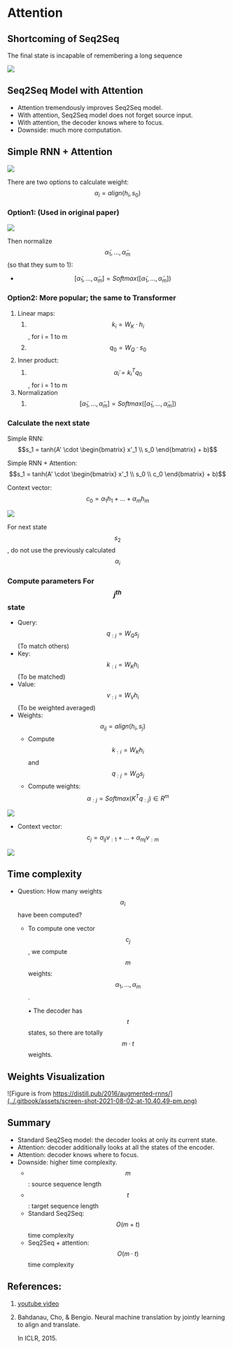# Attention

## Shortcoming of Seq2Seq

The final state is incapable of remembering a long sequence

![](<../.gitbook/assets/screen-shot-2021-08-02-at-9.39.28-pm (1) (1) (1).png>)

## Seq2Seq Model with Attention

* Attention tremendously improves Seq2Seq model.
* With attention, Seq2Seq model does not forget source input.
* With attention, the decoder knows where to focus.
* Downside: much more computation.

## Simple RNN + Attention

![](<../.gitbook/assets/screen-shot-2021-08-02-at-9.58.24-pm (2) (2) (1) (1).png>)

There are two options to calculate weight: $$\alpha_i = align(h_i, s_0)$$

### Option1: (Used in original paper)

![](<../.gitbook/assets/screen-shot-2021-08-02-at-10.00.41-pm (2) (2) (1) (1).png>)

Then normalize $$\tilde\alpha_1, ..., \tilde\alpha_m$$ (so that they sum to 1):

* $$[\tilde\alpha_1,...,\tilde\alpha_m] = Softmax([\tilde\alpha_1, ..., \tilde\alpha_m])$$

### Option2: More popular; the same to Transformer

1. Linear maps:
   1. $$k_i=W_K \cdot h_i$$, for i = 1 to m
   2. $$q_0=W_Q \cdot s_0$$
2. Inner product:
   1. $$\tilde\alpha_i = k_i^T q_0$$, for i = 1 to m
3. Normalization
   1. $$[\tilde\alpha_1,...,\tilde\alpha_m] = Softmax([\tilde\alpha_1, ..., \tilde\alpha_m])$$

### Calculate the next state

Simple RNN: $$s_1 = tanh(A' \cdot \begin{bmatrix} x'_1 \\ s_0 \end{bmatrix} + b)$$

Simple RNN + Attention: $$s_1 = tanh(A' \cdot \begin{bmatrix} x'_1 \\ s_0 \\ c_0 \end{bmatrix} + b)$$

Context vector: $$c_0 = \alpha_1 h_1 + ... + \alpha_m h_m$$

![](<../.gitbook/assets/screen-shot-2021-08-02-at-10.37.47-pm (2) (2) (2).png>)

For next state $$s_2$$, do not use the previously calculated $$\alpha_i$$

### Compute parameters For $$j^{th}$$state

* Query: $$q_{:j}=W_Q s_j$$ (To match others)
* Key: $$k_{:i}=W_K h_i$$ (To be matched)
* Value: $$v_{:i}=W_Vh_i$$ (To be weighted averaged)
* Weights:$$\alpha_{ij} = align(h_i, s_j)$$
  * Compute $$k_{:i}=W_K h_i$$and $$q_{:j}=W_Q s_j$$
  * Compute weights: $$\alpha_{:j}=Softmax(K^T q_{:j}) \in R^m$$

![](../.gitbook/assets/screen-shot-2021-08-14-at-6.04.16-pm.png)

* Context vector: $$c_j=\alpha_{ij} v_{:1} + ... +\alpha_{mj} v_{:m}$$

![](../.gitbook/assets/screen-shot-2021-08-14-at-6.08.01-pm.png)

## Time complexity

* Question: How many weights $$\alpha_i$$ have been computed?
  *   To compute one vector $$c_j$$, we compute $$m$$ weights: $$\alpha_1, ... , \alpha_m$$.

      • The decoder has $$t$$ states, so there are totally $$m \cdot t$$ weights.

## Weights Visualization

![Figure is from https://distill.pub/2016/augmented-rnns/](../.gitbook/assets/screen-shot-2021-08-02-at-10.40.49-pm.png)

## Summary

* Standard Seq2Seq model: the decoder looks at only its current state.
* Attention: decoder additionally looks at all the states of the encoder.
* Attention: decoder knows where to focus.
* Downside: higher time complexity.
  * $$m$$: source sequence length
  * $$t$$: target sequence length
  * Standard Seq2Seq: $$O(m+t)$$ time complexity
  * Seq2Seq + attention: $$O(m \cdot t)$$ time complexity

## References:

1. [youtube video](https://www.youtube.com/watch?v=XhWdv7ghmQQ\&list=PLvOO0btloRnuTUGN4XqO85eKPeFSZsEqK\&index=8)
2.  Bahdanau, Cho, & Bengio. Neural machine translation by jointly learning to align and translate.

    In ICLR, 2015.
